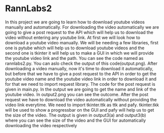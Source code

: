 # RannLabs2
In this project we are going to learn how to download youtube videos manually and automatically. For downloading the video automatically we are going to give a post request to the API which will help us to download the video without entering any youtube link.
At first we will look how to download a youtube video manually. We will be needing a few libraries, first one is pytube which will help us to download youtube videos and the second one is tkinter it will help us to make a GUI in which we will provide the youtube video link and the path. You can see the code named as rannlabs2.py. You can aslo check the output of this code(output.png).
After downloading a video manually, now it's time to download it automatically, but before that we have to give a post request to the API in order to get the youtube video name and the youtube video link in order to download it and for that we need to import request library. The code for the post request is given in main.py. In the output we are going to get the name and link of the youtube video. In output2.png you can see the outcome.
After the post request we have to download the video automatically without providing the video link everytime. We need to import tkinter.ttk as ttk and pafy. tkinter.tkk will be used to show a progressbar on the GUI and pafy will help us to get the size of the video. The output is given in output3(a) and output3(b) where you can see the size of the video and the GUI for automatically downloading the video respectively
